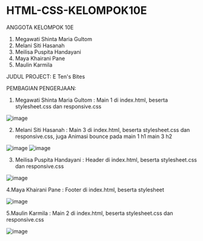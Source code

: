 # HTML-CSS-KELOMPOK10E

ANGGOTA KELOMPOK 10E
1. Megawati Shinta Maria Gultom
2. Melani Siti Hasanah
3. Meilisa Puspita Handayani
4. Maya Khairani Pane
5. Maulin Karmila

JUDUL PROJECT: 
E Ten's Bites

PEMBAGIAN PENGERJAAN:
1. Megawati Shinta Maria Gultom : Main 1 di index.html, beserta stylesheet.css dan responsive.css

![image](https://user-images.githubusercontent.com/72775473/137436538-cc7396fd-d35f-4924-96ab-54607f7de5c5.png)

2. Melani Siti Hasanah : Main 3 di index.html, beserta stylesheet.css dan responsive.css, juga Animasi bounce pada main 1 h1 main 3 h2

![image](https://user-images.githubusercontent.com/72775473/137417953-c3239c67-cead-4db7-b7df-735d8fd39d8d.png)
![image](https://user-images.githubusercontent.com/72775473/137418279-4b5a787c-a238-4b4c-8be1-8dfa403f47eb.png)

3. Meilisa Puspita Handayani : Header di index.html, beserta stylesheet.css dan responsive.css

![image](https://user-images.githubusercontent.com/72775473/137436490-909962c0-fbbf-4419-941d-506fff71f3d5.png)

4.Maya Khairani Pane : Footer di index.html, beserta stylesheet

![image](https://user-images.githubusercontent.com/72775473/137483330-114c5cf8-5152-4590-9ce9-1fbcb21e2e4a.png)

5.Maulin Karmila : Main 2 di index.html, beserta stylesheet.css dan responsive.css

![image](https://user-images.githubusercontent.com/72775473/137483243-88f932b8-6021-49d5-9238-4726fe05e6b8.png)
